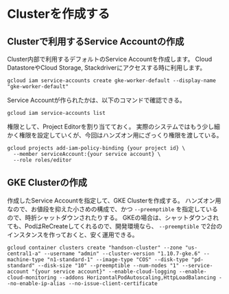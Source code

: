# Clusterを作成する

## Clusterで利用するService Accountの作成

Cluster内部で利用するデフォルトのService Accountを作成します。
Cloud DatastoreやCloud Storage, Stackdriverにアクセスする時に利用します。

```
gcloud iam service-accounts create gke-worker-default --display-name "gke-worker-default"
```

Service Accountが作られたかは、以下のコマンドで確認できる。

```
gcloud iam service-accounts list
```

権限として、Project Editorを割り当てておく。
実際のシステムではもう少し細かく権限を設定していくが、今回はハンズオン用にざっくり権限を渡している。

```
gcloud projects add-iam-policy-binding {your project id} \
  --member serviceAccount:{your service account} \
  --role roles/editor
```

## GKE Clusterの作成

作成したService Accountを指定して、GKE Clusterを作成する。
ハンズオン用なので、お値段を抑えた小さめの構成で、かつ `--preemptible` を指定しているので、時折シャットダウンされたりする。
GKEの場合は、シャットダウンされても、PodはReCreateしてくれるので、開発環境なら、 `--preemptible` で2台のインスタンスを作っておくと、安く運用できる。

```
gcloud container clusters create "handson-cluster" --zone "us-central1-a" --username "admin" --cluster-version "1.10.7-gke.6" --machine-type "n1-standard-1" --image-type "COS" --disk-type "pd-standard" --disk-size "10" --preemptible --num-nodes "1" --service-account "{your service account}" --enable-cloud-logging --enable-cloud-monitoring --addons HorizontalPodAutoscaling,HttpLoadBalancing --no-enable-ip-alias --no-issue-client-certificate
```
